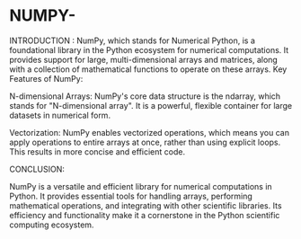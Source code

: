 # NUMPY-

INTRODUCTION :
NumPy, which stands for Numerical Python, is a foundational library in the Python ecosystem for numerical computations. It provides support for large, multi-dimensional arrays and matrices, along with a collection of mathematical functions to operate on these arrays.
Key Features of NumPy:

N-dimensional Arrays: NumPy's core data structure is the ndarray, which stands for "N-dimensional array". It is a powerful, flexible container for large datasets in numerical form.

Vectorization: NumPy enables vectorized operations, which means you can apply operations to entire arrays at once, rather than using explicit loops. This results in more concise and efficient code.

CONCLUSION:

NumPy is a versatile and efficient library for numerical computations in Python. It provides essential tools for handling arrays, performing mathematical operations, and integrating with other scientific libraries. Its efficiency and functionality make it a cornerstone in the Python scientific computing ecosystem.
